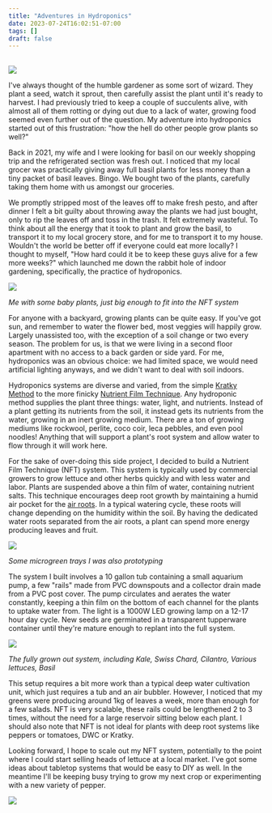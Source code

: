 ```yaml
---
title: "Adventures in Hydroponics"
date: 2023-07-24T16:02:51-07:00
tags: []
draft: false
---
```

<br>
<img src=/images/hydroponics/green_plants.avif class="center">

I've always thought of the humble gardener as some sort of wizard. They plant a seed, watch it sprout, then carefully assist the plant until it's ready to harvest. I had previously tried to keep a couple of succulents alive, with almost all of them rotting or dying out due to a lack of water, growing food seemed even further out of the question. My adventure into hydroponics started out of this frustration: "how the hell do other people grow plants so well?"


Back in 2021, my wife and I were looking for basil on our weekly shopping trip and the refrigerated section was fresh out. I noticed that my local grocer was practically giving away full basil plants for less money than a tiny packet of basil leaves. Bingo. We bought two of the plants, carefully taking them home with us amongst our groceries.


We promptly stripped most of the leaves off to make fresh pesto, and after dinner I felt a bit guilty about throwing away the plants we had just bought, only to rip the leaves off and toss in the trash. It felt extremely wasteful. To think about all the energy that it took to plant and grow the basil, to transport it to my local grocery store, and for me to transport it to my house. Wouldn't the world be better off if everyone could eat more locally? I thought to myself, "How hard could it be to keep these guys alive for a few more weeks?" which launched me down the rabbit hole of indoor gardening, specifically, the practice of hydroponics.


<img src=/images/hydroponics/me1.avif class="center">


_Me with some baby plants, just big enough to fit into the NFT system_




For anyone with a backyard, growing plants can be quite easy. If you've got sun, and remember to water the flower bed, most veggies will happily grow. Largely unassisted too, with the exception of a soil change or two every season. The problem for us, is that we were living in a second floor apartment with no access to a back garden or side yard. For me, hydroponics was an obvious choice: we had limited space, we would need artificial lighting anyways, and we didn't want to deal with soil indoors.


Hydroponics systems are diverse and varied, from the simple [Kratky Method](https://en.wikipedia.org/wiki/Kratky_method) to the more finicky [Nutrient Film Technique](https://en.wikipedia.org/wiki/Nutrient_film_technique). Any hydroponic method supplies the plant three things: water, light, and nutrients. Instead of a plant getting its nutrients from the soil, it instead gets its nutrients from the water, growing in an inert growing medium. There are a ton of growing mediums like rockwool, perlite, coco coir, leca pebbles, and even pool noodles! Anything that will support a plant's root system and allow water to flow through it will work here.


For the sake of over-doing this side project, I decided to build a Nutrient Film Technique (NFT) system. This system is typically used by commercial growers to grow lettuce and other herbs quickly and with less water and labor. Plants are suspended above a thin film of water, containing nutrient salts. This technique encourages deep root growth by maintaining a humid air pocket for the [air roots](https://en.wikipedia.org/wiki/Aerial_root). In a typical watering cycle, these roots will change depending on the humidity within the soil. By having the dedicated water roots separated from the air roots, a plant can spend more energy producing leaves and fruit.


<img src=/images/hydroponics/micro_greens.avif class="center"/>


_Some microgreen trays I was also prototyping_


The system I built involves a 10 gallon tub containing a small aquarium pump, a few "rails" made from PVC downspouts and a collector drain made from a PVC post cover. The pump circulates and aerates the water constantly, keeping a thin film on the bottom of each channel for the plants to uptake water from. The light is a 1000W LED growing lamp on a 12-17 hour day cycle. New seeds are germinated in a transparent tupperware container until they're mature enough to replant into the full system.


<img src=/images/hydroponics/first_setup.avif class="center"/>


_The fully grown out system, including Kale, Swiss Chard, Cilantro, Various lettuces, Basil_


This setup requires a bit more work than a typical deep water cultivation unit, which just requires a tub and an air bubbler. However, I noticed that my greens were producing around 1kg of leaves a week, more than enough for a few salads. NFT is very scalable, these rails could be lengthened 2 to 3 times, without the need for a large reservoir sitting below each plant. I should also note that NFT is not ideal for plants with deep root systems like peppers or tomatoes, DWC or Kratky.


Looking forward, I hope to scale out my NFT system, potentially to the point where I could start selling heads of lettuce at a local market. I've got some ideas about tabletop systems that would be easy to DIY as well. In the meantime I'll be keeping busy trying to grow my next crop or experimenting with a new variety of pepper.


<img src=/images/hydroponics/me2.avif class="center"/>
